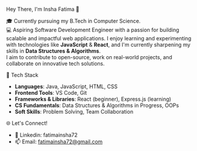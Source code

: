 Hey There, I'm Insha Fatima 👋

🎓 Currently pursuing my B.Tech in Computer Science.  
💻 Aspiring Software Development Engineer with a passion for building scalable and impactful web applications. I enjoy learning and experimenting with technologies like **JavaScript** & **React**, and I'm             currently sharpening my skills in **Data Structures & Algorithms**.  
   I aim to contribute to open-source, work on real-world projects, and collaborate on innovative tech solutions.

🚀 Tech Stack

- **Languages**: Java, JavaScript, HTML, CSS  
- **Frontend Tools**: VS Code, Git  
- **Frameworks & Libraries**: React (beginner), Express.js (learning)  
- **CS Fundamentals**: Data Structures & Algorithms in Progress, OOPs  
- **Soft Skills**: Problem Solving, Team Collaboration  

🌐 Let's Connect!

- 🔗 Linkedin: fatimainsha72 
- 📫 Email: fatimainsha72@gmail.com


<!--
**Fatimainsha72/Fatimainsha72** is a ✨ _special_ ✨ repository because its `README.md` (this file) appears on your GitHub profile.

Here are some ideas to get you started:

- 🔭 I’m currently working on ...
- 🌱 I’m currently learning ...
- 👯 I’m looking to collaborate on ...
- 🤔 I’m looking for help with ...
- 💬 Ask me about ...
- 📫 How to reach me: ...
- 😄 Pronouns: ...
- ⚡ Fun fact: ...
-->
